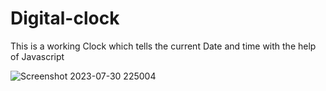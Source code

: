 # Digital-clock

This is a working Clock which tells the current Date and time with the help of Javascript

![Screenshot 2023-07-30 225004](https://github.com/Sajalsk/Digital-clock/assets/86351716/cd785fd8-d3f4-4d65-a0a9-62b9e09da192)
